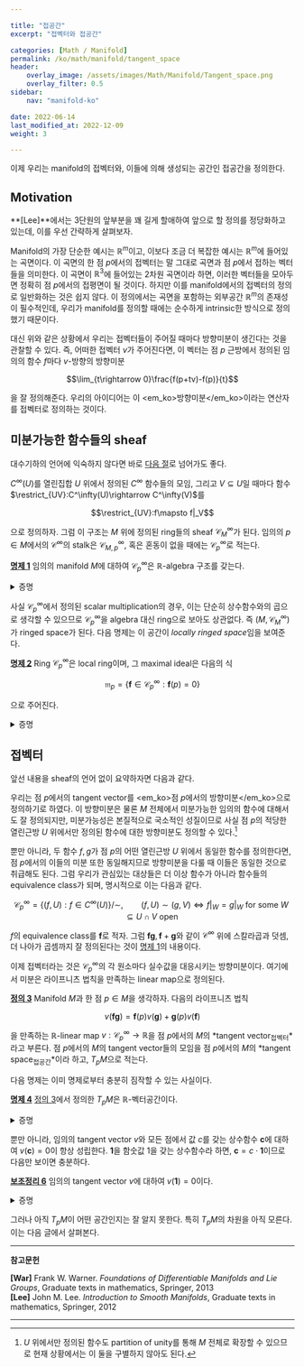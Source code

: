 ```yaml
---

title: "접공간"
excerpt: "접벡터와 접공간"

categories: [Math / Manifold]
permalink: /ko/math/manifold/tangent_space
header:
    overlay_image: /assets/images/Math/Manifold/Tangent_space.png
    overlay_filter: 0.5
sidebar: 
    nav: "manifold-ko"

date: 2022-06-14
last_modified_at: 2022-12-09
weight: 3

---
```


이제 우리는 manifold의 접벡터와, 이들에 의해 생성되는 공간인 접공간을 정의한다.

## Motivation

**[Lee]**에서는 3단원의 앞부분을 꽤 길게 할애하여 앞으로 할 정의를 정당화하고 있는데, 이를 우선 간략하게 살펴보자. 

Manifold의 가장 단순한 예시는 $\mathbb{R}^m$이고, 이보다 조금 더 복잡한 예시는 $\mathbb{R}^m$에 들어있는 곡면이다. 이 곡면의 한 점 $p$에서의 접벡터는 말 그대로 곡면과 점 $p$에서 접하는 벡터들을 의미한다. 이 곡면이 $\mathbb{R}^3$에 들어있는 2차원 곡면이라 하면, 이러한 벡터들을 모아두면 정확히 점 $p$에서의 접평면이 될 것이다. 하지만 이를 manifold에서의 접벡터의 정의로 일반화하는 것은 쉽지 않다. 이 정의에서는 곡면을 포함하는 외부공간 $\mathbb{R}^m$의 존재성이 필수적인데, 우리가 manifold를 정의할 때에는 순수하게 intrinsic한 방식으로 정의했기 때문이다. 

대신 위와 같은 상황에서 우리는 접벡터들이 주어질 때마다 방향미분이 생긴다는 것을 관찰할 수 있다. 즉, 어떠한 접벡터 $v$가 주어진다면, 이 벡터는 점 $p$ 근방에서 정의된 임의의 함수 $f$마다 $v$-방향의 방향미분

$$\lim_{t\rightarrow 0}\frac{f(p+tv)-f(p)}{t}$$

을 잘 정의해준다. 우리의 아이디어는 이 <em_ko>방향미분</em_ko>이라는 연산자를 접벡터로 정의하는 것이다.

## 미분가능한 함수들의 sheaf

대수기하의 언어에 익숙하지 않다면 바로 [다음 절](/ko/math/manifold/tangent_space#%EC%A0%91%EB%B2%A1%ED%84%B0)로 넘어가도 좋다.

$C^\infty(U)$를 열린집합 $U$ 위에서 정의된 $C^\infty$ 함수들의 모임, 그리고 $V\subseteq U$일 때마다 함수 $\restrict_{UV}:C^\infty(U)\rightarrow C^\infty(V)$를 

$$\restrict_{UV}:f\mapsto f|_V$$

으로 정의하자. 그럼 이 구조는 $M$ 위에 정의된 ring들의 sheaf $\mathcal{C}^\infty_M$가 된다. 임의의 $p\in M$에서의 $\mathcal{C}^\infty$의 stalk은 $\mathcal{C}^\infty_{M,p}$, 혹은 혼동이 없을 때에는 $\mathcal{C}^\infty_p$로 적는다.

<div class="proposition" markdown="1">

<ins id="pp1">**명제 1**</ins> 임의의 manifold $M$에 대하여 $\mathcal{C}^\infty_p$은 $\mathbb{R}$-algebra 구조를 갖는다.

</div>
<details class="proof" markdown="1">
<summary>증명</summary>

이를 보이기 위해서는 $\mathcal{C}^\infty_p$ 위에서의 연산들을 정의해주면 된다. $\mathcal{C}^\infty_p$의 두 원소 $\mathbf{f},\mathbf{g}$를 택하자. 그럼 $p$의 적당한 열린근방 $U,V$가 존재하여, $\mathbf{f}$와 $\mathbf{g}$를 각각 $(f,U)$, $(g,V)$의 germ이라 생각할 수 있다. 이제 $\mathbf{f}+\mathbf{g}$를 다음의 함수

$$(f|_{U\cap V}+g|_{U\cap V}, U\cap V)$$

의 equivalence class로 정의하자. 즉 두 개의 germ $\mathbf{f}$와 $\mathbf{g}$의 합을 계산하기 위해서는 함수 $f,g$가 공통적으로 정의되는 $p$의 열린근방을 찾은 후, 이 열린근방에서 $f$와 $g$의 합을 계산하면 된다. 물론 이 정의가 representative의 선택에 의존하지 않는다는 것을 쉽게 보일 수 있다.

이와 비슷하게 함수들 사이의 곱셈과 scalar multiplication을 정의할 수 있다.

</details>

사실 $\mathcal{C}^\infty_p$에서 정의된 scalar multiplication의 경우, 이는 단순히 상수함수와의 곱으로 생각할 수 있으므로 $\mathcal{C}^\infty_p$을 algebra 대신 ring으로 보아도 상관없다. 즉 $(M,\mathcal{C}^\infty_M)$가 ringed space가 된다. 다음 명제는 이 공간이 *locally ringed space*임을 보여준다.

<div class="proposition" markdown="1">

<ins id="pp2">**명제 2**</ins> Ring $\mathcal{C}^\infty_p$은 local ring이며, 그 maximal ideal은 다음의 식

$$\mathfrak{m}_p=\{\mathbf{f}\in \mathcal{C}^\infty_p: \mathbf{f}(p)=0\}$$

으로 주어진다.

</div>
<details class="proof" markdown="1">
<summary>증명</summary>

우선, 조건 $\mathbf{f}(p)=0$가 잘 정의되었다. 이는 $\mathbf{f}$에 속하는 함수들은 점 $p$에서는 모두 같은 값을 가져야 하기 때문이다. 어렵지 않게 $\mathfrak{m}_p$가 실제로 ideal이 된다는 것을 알 수 있다. 

또, $\mathfrak{m}_p$가 maximal인 것은 *evaluation map* $\ev_p:\mathcal{C}^\infty_p\rightarrow\mathbb{R}$을 $\mathbf{f}\mapsto\mathbf{f}(p)$로 정의했을 때, 다음의 diagram

$$0\longrightarrow \mathfrak{m}_p\longrightarrow \mathcal{C}^\infty_p\overset{\ev_p}{\longrightarrow}\mathbb{R}\longrightarrow 0$$

이 exact인 것으로부터 얻어진다. $\mathcal{C}^\infty_p/\mathfrak{m}_p$이 field $\mathbb{R}$이 되기 때문이다.

</details>

## 접벡터

앞선 내용을 sheaf의 언어 없이 요약하자면 다음과 같다. 

우리는 점 $p$에서의 tangent vector를 <em_ko>점 $p$에서의 방향미분</em_ko>으로 정의하기로 하였다. 이 방향미분은 물론 $M$ 전체에서 미분가능한 임의의 함수에 대해서도 잘 정의되지만, 미분가능성은 본질적으로 국소적인 성질이므로 사실 점 $p$의 적당한 열린근방 $U$ 위에서만 정의된 함수에 대한 방향미분도 정의할 수 있다.[^1] 

뿐만 아니라, 두 함수 $f,g$가 점 $p$의 어떤 열린근방 $U$ 위에서 동일한 함수를 정의한다면, 점 $p$에서의 이들의 미분 또한 동일해지므로 방향미분을 다룰 때 이들은 동일한 것으로 취급해도 된다. 그럼 우리가 관심있는 대상들은 더 이상 함수가 아니라 함수들의 equivalence class가 되며, 명시적으로 이는 다음과 같다.

$$\mathcal{C}^\infty_p=\{(f,U):f\in C^\infty(U)\}\big/{\sim},\qquad (f,U)\sim (g,V)\iff f\vert_W=g\vert_W\text{ for some $W\subseteq U\cap V$ open}$$

$f$의 equivalence class를 $\mathbf{f}$로 적자. 그럼 $\mathbf{f}\mathbf{g},\mathbf{f}+\mathbf{g}$와 같이 $\mathcal{C}^\infty$ 위에 스칼라곱과 덧셈, 더 나아가 곱셈까지 잘 정의된다는 것이 [명제 1](#pp1)의 내용이다.

이제 접벡터라는 것은 $\mathcal{C}^\infty_p$의 각 원소마다 실수값을 대응시키는 방향미분이다. 여기에서 미분은 라이프니츠 법칙을 만족하는 linear map으로 정의된다.

<div class="definition" markdown="1">

<ins id="df3">**정의 3**</ins> Manifold $M$과 한 점 $p\in M$을 생각하자. 다음의 라이프니츠 법칙

$$v(\mathbf{f}\mathbf{g})=\mathbf{f}(p)v(\mathbf{g})+\mathbf{g}(p)v(\mathbf{f})$$

을 만족하는 $\mathbb{R}$-linear map $v:\mathcal{C}^\infty_p\rightarrow\mathbb{R}$을 점 $p$에서의 $M$의 *tangent vector<sub>접벡터</sub>*라고 부른다. 점 $p$에서의 $M$의 tangent vector들의 모임을 점 $p$에서의 $M$의 *tangent space<sub>접공간</sub>*이라 하고, $T_pM$으로 적는다.

</div>

다음 명제는 이미 명제로부터 충분히 짐작할 수 있는 사실이다.

<div class="proposition" markdown="1">

<ins id="pp4">**명제 4**</ins> [정의 3](#df3)에서 정의한 $T_pM$은 $\mathbb{R}$-벡터공간이다.

</div>
<details class="proof" markdown="1">
<summary>증명</summary>

$\mathcal{C}^\infty_p$와 $\mathbb{R}$ 모두 $\mathbb{R}$-벡터공간이므로, $\Hom_\mathbb{R}(\mathcal{C}^\infty_p,\mathbb{R})$ 또한 $\mathbb{R}$-벡터공간이다. 따라서 tangent space $T_pM$이 그 이름답게 $\mathbb{R}$-벡터공간이 된다는 것을 보이기 위해서는 $T_pM$이 덧셈과 상수곱에 대해 닫혀있음만 보이면 충분하다.  예를 들어, $v+w$가 다음의 식

$$(v+w)(\mathbf{f})=v(\mathbf{f})+w(\mathbf{f})$$

으로 정의되는 linear map이므로, $T_pM$이 덧셈에 대해 닫혀있다는 것을 보이려면

$$\begin{aligned}(v+w)(\mathbf{fg})&=v(\mathbf{fg})+w(\mathbf{fg})=\mathbf{f}(p)v(\mathbf{g})+\mathbf{g}(p)v(\mathbf{f})+\mathbf{f}(p)w(\mathbf{g})+\mathbf{g}(p)w(\mathbf{f})\\
&=\mathbf{f}(p)(v+w)(\mathbf{g})+\mathbf{g}(p)(v+w)(\mathbf{f})\end{aligned}$$

를 계산하여 $v+w$ 또한 $T_pM$의 원소가 된다는 것을 확인할 수 있다. 

</details>

뿐만 아니라, 임의의 tangent vector $v$와 모든 점에서 값 $c$를 갖는 상수함수 $\mathbf{c}$에 대하여 $v(\mathbf{c})=0$이 항상 성립한다. $\mathbf{1}$을 함숫값 $1$을 갖는 상수함수라 하면, $\mathbf{c}=c\cdot\mathbf{1}$이므로 다음만 보이면 충분하다.

<div class="proposition" markdown="1">

<ins id="lem6">**보조정리 6**</ins> 임의의 tangent vector $v$에 대하여 $v(\mathbf{1})=0$이다.

</div>
<details class="proof" markdown="1">
<summary>증명</summary>

$$v(\mathbf{1})=v(\mathbf{1}\cdot\mathbf{1})=\mathbf{1}(p)v(\mathbf{1})+\mathbf{1}(p)v(\mathbf{1})=v(\mathbf{1})+v(\mathbf{1})=2v(\mathbf{1}).$$

</details>

그러나 아직 $T_pM$이 어떤 공간인지는 잘 알지 못한다. 특히 $T_pM$의 차원을 아직 모른다. 이는 다음 글에서 살펴본다.


---

**참고문헌**

**[War]** Frank W. Warner. *Foundations of Differentiable Manifolds and Lie Groups*, Graduate texts in mathematics, Springer, 2013  
**[Lee]** John M. Lee. *Introduction to Smooth Manifolds*, Graduate texts in mathematics, Springer, 2012  

---

[^1]: $U$ 위에서만 정의된 함수도 partition of unity를 통해 $M$ 전체로 확장할 수 있으므로 현재 상황에서는 이 둘을 구별하지 않아도 된다.
